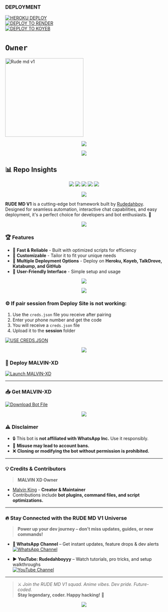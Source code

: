 ### DEPLOYMENT
 
<a href='https://dashboard.heroku.com/new?template=https://github.com/blesssedmeki18/Rude md v1' target="_blank"><img alt='HEROKU DEPLOY' src='https://img.shields.io/badge/-HEROKU DEPLOY-black?style=for-the-badge&logo=heroku&logoColor=white'/>
 <br>
<a href='https://dashboard.render.com/blesssedmeki18' target="_blank">
    <img alt='DEPLOY TO RENDER' src='https://img.shields.io/badge/-DEPLOY TO RENDER-black?style=for-the-badge&logo=render&logoColor=white'/>
</a>
 <br>
<a href='https://app.koyeb.com' target="_blank">
    <img alt='DEPLOY TO KOYEB' src='https://img.shields.io/badge/-DEPLOY TO KOYEB-black?style=for-the-badge&logo=koyeb&logoColor=white'/>
</a>


# `Owner`

 <a href="https://github.com/blessedmeki18"><img src="https://files.catbox.moe/4tym3t.jpg" width="250" height="250" alt="Rude md v1"/></a>

<p align="center">
  <img src="https://files.catbox.moe/tjflk3.jpg" />
</p>

<p align="center">
  <img src="https://files.catbox.moe/tjflk3.jpg" />
</p>

## 📊 Repo Insights

<p align="center">
  <img src="https://img.shields.io/github/forks/XdKing2/MALVIN-XD?style=flat&color=6A1B9A&logo=github&logoColor=white&label=Forks" />
  <img src="https://img.shields.io/github/followers/XdKing2?style=flat&color=E91E63&logo=github&logoColor=white&label=Followers" />
  <img src="https://img.shields.io/github/last-commit/XdKing2/MALVIN-XD?style=flat&color=FF5252&logo=git&logoColor=white&label=Last%20Commit" />
  <img src="https://img.shields.io/github/repo-size/XdKing2/MALVIN-XD?style=flat&color=FF7043&logo=database&logoColor=white&label=Repo%20Size" />
  <img src="https://img.shields.io/github/package-json/v/XdKing2/MALVIN-XD?style=flat&color=FFEB3B&logo=npm&logoColor=black&label=Version" />
</p>

<p align="center">
  <img src="https://i.imgur.com/LyHic3i.gif" />
</p>

**RUDE MD V1** is a cutting-edge bot framework built by [Rudedahboy](https://github.com/blessedmeki18).  
Designed for seamless automation, interactive chat capabilities, and easy deployment, it's a perfect choice for developers and bot enthusiasts. 🚀

<p align="center">
  <img src="https://files.catbox.moe/2hfjqs.jpg" />
</p>

### 🏆 Features

- 🚀 **Fast & Reliable** - Built with optimized scripts for efficiency  
- 🎨 **Customizable** - Tailor it to fit your unique needs  
- 🔄 **Multiple Deployment Options** - Deploy on **Heroku, Koyeb, TalkDrove, Katabump, and GitHub**  
- 📌 **User-Friendly Interface** - Simple setup and usage  

<p align="center">
  <a href="https://github.com/XdKing2/MALVIN-XD/fork">
    <img src="https://img.shields.io/badge/Fork-MALVIN--XD-%2393FF005C?style=for-the-badge&logo=github&logoColor=white" />
  </a>
</p>

<p align="center">
  <img src="https://i.imgur.com/LyHic3i.gif" />
</p>

### ⚙️ If pair session from Deploy Site is not working:

1. Use the `creds.json` file you receive after pairing  
2. Enter your phone number and get the code  
3. You will receive a `creds.json` file  
4. Upload it to the **session** folder

[![USE CREDS.JSON](https://img.shields.io/badge/creds-Pair-%2393FF005C?style=for-the-badge&logo=github&logoColor=white)](https://sahas-md-pair-web-ibx9.onrender.com/)

<p align="center">
  <img src="https://i.imgur.com/LyHic3i.gif" />
</p>

### 🚀 Deploy MALVIN-XD

[![Launch MALVIN-XD](https://img.shields.io/badge/Launch-MALVIN--XD-%23FF005C?style=for-the-badge&logo=githubactions&logoColor=white)](https://malvin-pair-j60i.onrender.com/)

---

### 📥 Get MALVIN-XD

[![Download Bot File](https://img.shields.io/badge/Download%20Bot-file-FF009D?style=for-the-badge&logo=github&logoColor=white)](https://github.com/XdKing2/MALVIN-XD/archive/refs/heads/main.zip)

<p align="center">
  <img src="https://i.imgur.com/LyHic3i.gif" />
</p>

### ⚠️ Disclaimer

- 🔒 This bot is **not affiliated with WhatsApp Inc.** Use it responsibly.  
- 🚨 **Misuse may lead to account bans.**  
- ❌ **Cloning or modifying the bot without permission is prohibited.**

---

### 💡 Credits & Contributors

> **MALVIN XD Owner**  
- [Malvin King](https://github.com/XdKing2) - **Creator & Maintainer**  
- Contributions include **bot plugins, command files, and script optimizations.**

---

### 🔥 Stay Connected with the RUDE MD V1 Universe

> **Power up your dev journey – don’t miss updates, guides, or new commands!**

- **📢 WhatsApp Channel** – Get instant updates, feature drops & dev alerts  
  [![WhatsApp Channel](https://img.shields.io/badge/Join%20WhatsApp-Channel-25D366?style=for-the-badge&logo=whatsapp&logoColor=white)](https://whatsapp.com/channel/0029VbAjBeuJ3juywGBNPT2u)  

- **▶️ YouTube: Rudedahboyyy** – Watch tutorials, pro tricks, and setup walkthroughs  
  [![YouTube Channel](https://img.shields.io/badge/Subscribe-YouTube-FF0000?style=for-the-badge&logo=youtube&logoColor=white)](https://youtube.com/@Futurekid-c5z)

---

> ⚔️ *Join the RUDE MD V1 squad. Anime vibes. Dev pride. Future-coded.*  
**Stay legendary, coder. Happy hacking!** 🚀

<p align="center">
  <img src="https://i.imgur.com/LyHic3i.gif" />
</p>
